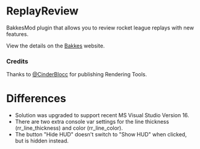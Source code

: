 # ReplayReview

BakkesMod plugin that allows you to review rocket league replays with new features.

View the details on the [Bakkes](https://bakkesplugins.com/plugins/view/173) website.

### Credits

Thanks to [@CinderBlocc](https://github.com/CinderBlocc) for publishing Rendering Tools. 

# Differences

* Solution was upgraded to support recent MS Visual Studio Version 16.
* There are two extra console var settings for the line thickness (rr_line_thickness) and color (rr_line_color).
* The button "Hide HUD" doesn't switch to "Show HUD" when clicked, but is hidden instead. 
